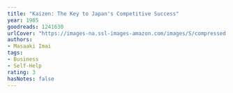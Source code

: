 ```yaml
---
title: "Kaizen: The Key to Japan's Competitive Success"
year: 1985
goodreads: 1241630
urlCover: "https://images-na.ssl-images-amazon.com/images/S/compressed.photo.goodreads.com/books/1388199666i/1241630.jpg"
authors:
- Masaaki Imai
tags:
- Business
- Self-Help
rating: 3
hasNotes: false
---
```

